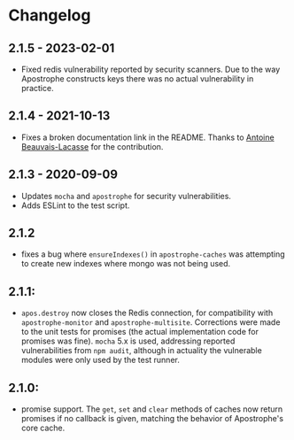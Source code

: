 # Changelog

## 2.1.5 - 2023-02-01

- Fixed redis vulnerability reported by security scanners. Due to the way Apostrophe constructs keys there was no actual vulnerability in practice.

## 2.1.4 - 2021-10-13

- Fixes a broken documentation link in the README. Thanks to [Antoine Beauvais-Lacasse](https://github.com/beaulac) for the contribution.

## 2.1.3 - 2020-09-09
- Updates `mocha` and `apostrophe` for security vulnerabilities.
- Adds ESLint to the test script.

## 2.1.2
- fixes a bug where `ensureIndexes()` in `apostrophe-caches` was attempting to create new indexes where mongo was not being used.

## 2.1.1:
- `apos.destroy` now closes the Redis connection, for compatibility with
`apostrophe-monitor` and `apostrophe-multisite`. Corrections were made to the
unit tests for promises (the actual implementation code for promises was fine).
`mocha` 5.x is used, addressing reported vulnerabilities from `npm audit`,
although in actuality the vulnerable modules were only used by the test runner.

## 2.1.0:
- promise support. The `get`, `set` and `clear` methods of caches now return promises if no callback is given, matching the behavior of Apostrophe's core cache.
